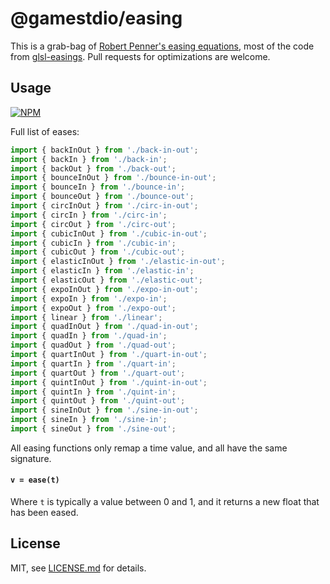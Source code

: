 # @gamestdio/easing

This is a grab-bag of [Robert Penner's easing equations](http://www.robertpenner.com/easing/), most of the code from [glsl-easings](https://www.npmjs.org/package/glsl-easings). Pull requests for optimizations are welcome.

## Usage

[![NPM](https://nodei.co/npm/@gamestdio/easing.png)](https://nodei.co/npm/@gamestdio/easing/)

Full list of eases:

```js
import { backInOut } from './back-in-out';
import { backIn } from './back-in';
import { backOut } from './back-out';
import { bounceInOut } from './bounce-in-out';
import { bounceIn } from './bounce-in';
import { bounceOut } from './bounce-out';
import { circInOut } from './circ-in-out';
import { circIn } from './circ-in';
import { circOut } from './circ-out';
import { cubicInOut } from './cubic-in-out';
import { cubicIn } from './cubic-in';
import { cubicOut } from './cubic-out';
import { elasticInOut } from './elastic-in-out';
import { elasticIn } from './elastic-in';
import { elasticOut } from './elastic-out';
import { expoInOut } from './expo-in-out';
import { expoIn } from './expo-in';
import { expoOut } from './expo-out';
import { linear } from './linear';
import { quadInOut } from './quad-in-out';
import { quadIn } from './quad-in';
import { quadOut } from './quad-out';
import { quartInOut } from './quart-in-out';
import { quartIn } from './quart-in';
import { quartOut } from './quart-out';
import { quintInOut } from './quint-in-out';
import { quintIn } from './quint-in';
import { quintOut } from './quint-out';
import { sineInOut } from './sine-in-out';
import { sineIn } from './sine-in';
import { sineOut } from './sine-out';
```

All easing functions only remap a time value, and all have the same signature.

#### ```v = ease(t)```

Where `t` is typically a value between 0 and 1, and it returns a new float that has been eased.

## License

MIT, see [LICENSE.md](http://github.com/mattdesl/eases/blob/master/LICENSE.md) for details.
